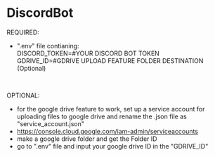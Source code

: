 ﻿# DiscordBot

REQUIRED:
- ".env" file contianing: <br />
  DISCORD_TOKEN=#YOUR DISCORD BOT TOKEN <br />
  GDRIVE_ID=#GDRIVE UPLOAD FEATURE FOLDER DESTINATION (Optional)
<br />

OPTIONAL:
- for the google drive feature to work, set up a service account for uploading files to google drive and rename the .json file as "service_account.json"
- https://console.cloud.google.com/iam-admin/serviceaccounts
- make a google drive folder and get the Folder ID
- go to ".env" file and input your google drive ID in the "GDRIVE_ID"

